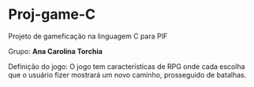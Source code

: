 # Proj-game-C
Projeto de gameficação na linguagem C para PIF

Grupo: **Ana Carolina Torchia**

Definição do jogo: O jogo tem características de RPG onde cada escolha que o usuário fizer mostrará um novo caminho, prosseguido de batalhas. 
